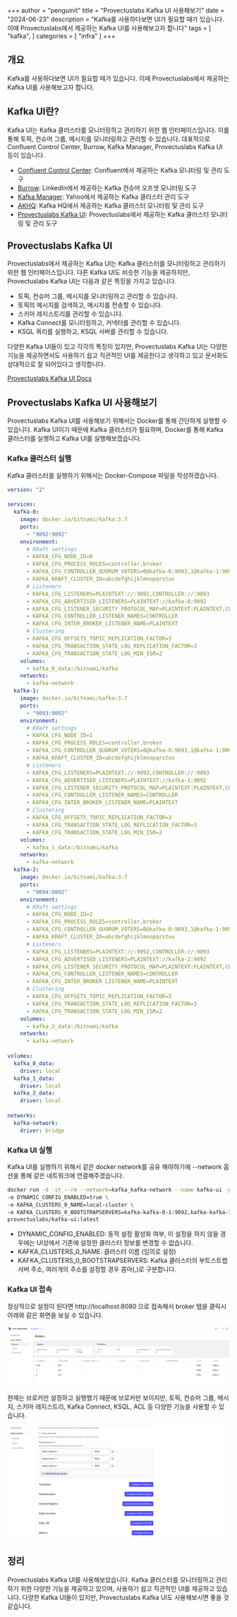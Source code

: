 +++
author = "penguinit"
title = "Provectuslabs Kafka UI 사용해보기"
date = "2024-06-23"
description = "Kafka를 사용하다보면 UI가 필요할 때가 있습니다. 이때 Provectuslabs에서 제공하는 Kafka UI를 사용해보고자 합니다"
tags = [
"kafka",
]
categories = [
"infra"
]
+++

## 개요
Kafka를 사용하다보면 UI가 필요할 때가 있습니다. 이때 Provectuslabs에서 제공하는 Kafka UI를 사용해보고자 합니다.

## Kafka UI란?
Kafka UI는 Kafka 클러스터를 모니터링하고 관리하기 위한 웹 인터페이스입니다. 이를 통해 토픽, 컨슈머 그룹, 메시지를 모니터링하고 관리할 수 있습니다.
대표적으로 Confluent Control Center, Burrow, Kafka Manager, Provectuslabs Kafka UI 등이 있습니다.

- [Confluent Control Center](https://www.confluent.io/confluent-control-center/): Confluent에서 제공하는 Kafka 모니터링 및 관리 도구
- [Burrow](https://github.com/linkedin/Burrow): LinkedIn에서 제공하는 Kafka 컨슈머 오프셋 모니터링 도구 
- [Kafka Manager](https://github.com/yahoo/CMAK): Yahoo에서 제공하는 Kafka 클러스터 관리 도구
- [AKHQ](https://akhq.io/): Kafka HQ에서 제공하는 Kafka 클러스터 모니터링 및 관리 도구
- [Provectuslabs Kafka UI](https://github.com/provectus/kafka-ui): Provectuslabs에서 제공하는 Kafka 클러스터 모니터링 및 관리 도구

## Provectuslabs Kafka UI
Provectuslabs에서 제공하는 Kafka UI는 Kafka 클러스터를 모니터링하고 관리하기 위한 웹 인터페이스입니다. 다른 Kafka UI도 비슷한 기능을 제공하지만, Provectuslabs Kafka UI는 다음과 같은 특징을 가지고 있습니다.

- 토픽, 컨슈머 그룹, 메시지를 모니터링하고 관리할 수 있습니다.
- 토픽의 메시지를 검색하고, 메시지를 전송할 수 있습니다.
- 스키마 레지스트리를 관리할 수 있습니다.
- Kafka Connect를 모니터링하고, 커넥터를 관리할 수 있습니다.
- KSQL 쿼리를 실행하고, KSQL 서버를 관리할 수 있습니다.

다양한 Kafka UI들이 있고 각각의 특징이 있지만, Provectuslabs Kafka UI는 다양한 기능을 제공하면서도 사용하기 쉽고 직관적인 UI를 제공한다고 생각하고 있고 문서화도 상대적으로 잘 되어있다고 생각합니다.

[Provectuslabs Kafka UI Docs](https://docs.kafka-ui.provectus.io/)

## Provectuslabs Kafka UI 사용해보기
Provectuslabs Kafka UI를 사용해보기 위해서는 Docker를 통해 간단하게 실행할 수 있습니다. Kafka UI이기 때문에 Kafka 클러스터가 필요하며, Docker를 통해 Kafka 클러스터를 실행하고 Kafka UI를 실행해보겠습니다.

### Kafka 클러스터 실행
Kafka 클러스터를 실행하기 위해서는 Docker-Compose 파일을 작성하겠습니다.

```yaml
version: "2"

services:
  kafka-0:
    image: docker.io/bitnami/kafka:3.7
    ports:
      - "9092:9092"
    environment:
      # KRaft settings
      - KAFKA_CFG_NODE_ID=0
      - KAFKA_CFG_PROCESS_ROLES=controller,broker
      - KAFKA_CFG_CONTROLLER_QUORUM_VOTERS=0@kafka-0:9093,1@kafka-1:9093,2@kafka-2:9093
      - KAFKA_KRAFT_CLUSTER_ID=abcdefghijklmnopqrstuv
      # Listeners
      - KAFKA_CFG_LISTENERS=PLAINTEXT://:9092,CONTROLLER://:9093
      - KAFKA_CFG_ADVERTISED_LISTENERS=PLAINTEXT://kafka-0:9092
      - KAFKA_CFG_LISTENER_SECURITY_PROTOCOL_MAP=PLAINTEXT:PLAINTEXT,CONTROLLER:PLAINTEXT
      - KAFKA_CFG_CONTROLLER_LISTENER_NAMES=CONTROLLER
      - KAFKA_CFG_INTER_BROKER_LISTENER_NAME=PLAINTEXT
      # Clustering
      - KAFKA_CFG_OFFSETS_TOPIC_REPLICATION_FACTOR=3
      - KAFKA_CFG_TRANSACTION_STATE_LOG_REPLICATION_FACTOR=3
      - KAFKA_CFG_TRANSACTION_STATE_LOG_MIN_ISR=2
    volumes:
      - kafka_0_data:/bitnami/kafka
    networks:
      - kafka-network
  kafka-1:
    image: docker.io/bitnami/kafka:3.7
    ports:
      - "9093:9092"
    environment:
      # KRaft settings
      - KAFKA_CFG_NODE_ID=1
      - KAFKA_CFG_PROCESS_ROLES=controller,broker
      - KAFKA_CFG_CONTROLLER_QUORUM_VOTERS=0@kafka-0:9093,1@kafka-1:9093,2@kafka-2:9093
      - KAFKA_KRAFT_CLUSTER_ID=abcdefghijklmnopqrstuv
      # Listeners
      - KAFKA_CFG_LISTENERS=PLAINTEXT://:9092,CONTROLLER://:9093
      - KAFKA_CFG_ADVERTISED_LISTENERS=PLAINTEXT://kafka-1:9092
      - KAFKA_CFG_LISTENER_SECURITY_PROTOCOL_MAP=PLAINTEXT:PLAINTEXT,CONTROLLER:PLAINTEXT
      - KAFKA_CFG_CONTROLLER_LISTENER_NAMES=CONTROLLER
      - KAFKA_CFG_INTER_BROKER_LISTENER_NAME=PLAINTEXT
      # Clustering
      - KAFKA_CFG_OFFSETS_TOPIC_REPLICATION_FACTOR=3
      - KAFKA_CFG_TRANSACTION_STATE_LOG_REPLICATION_FACTOR=3
      - KAFKA_CFG_TRANSACTION_STATE_LOG_MIN_ISR=2
    volumes:
      - kafka_1_data:/bitnami/kafka
    networks:
      - kafka-network
  kafka-2:
    image: docker.io/bitnami/kafka:3.7
    ports:
      - "9094:9092"
    environment:
      # KRaft settings
      - KAFKA_CFG_NODE_ID=2
      - KAFKA_CFG_PROCESS_ROLES=controller,broker
      - KAFKA_CFG_CONTROLLER_QUORUM_VOTERS=0@kafka-0:9093,1@kafka-1:9093,2@kafka-2:9093
      - KAFKA_KRAFT_CLUSTER_ID=abcdefghijklmnopqrstuv
      # Listeners
      - KAFKA_CFG_LISTENERS=PLAINTEXT://:9092,CONTROLLER://:9093
      - KAFKA_CFG_ADVERTISED_LISTENERS=PLAINTEXT://kafka-2:9092
      - KAFKA_CFG_LISTENER_SECURITY_PROTOCOL_MAP=PLAINTEXT:PLAINTEXT,CONTROLLER:PLAINTEXT
      - KAFKA_CFG_CONTROLLER_LISTENER_NAMES=CONTROLLER
      - KAFKA_CFG_INTER_BROKER_LISTENER_NAME=PLAINTEXT
      # Clustering
      - KAFKA_CFG_OFFSETS_TOPIC_REPLICATION_FACTOR=3
      - KAFKA_CFG_TRANSACTION_STATE_LOG_REPLICATION_FACTOR=3
      - KAFKA_CFG_TRANSACTION_STATE_LOG_MIN_ISR=2
    volumes:
      - kafka_2_data:/bitnami/kafka
    networks:
      - kafka-network

volumes:
  kafka_0_data:
    driver: local
  kafka_1_data:
    driver: local
  kafka_2_data:
    driver: local

networks:
  kafka-network:
    driver: bridge
```

### Kafka UI 실행
Kafka UI를 실행하기 위해서 같은 docker network를 공유 해야하기에 --network 옵션을 통해 같은 네트워크에 연결해주겠습니다.

```bash
docker run -d -it --rm --network=kafka_kafka-network --name kafka-ui -p 8080:8080 \
-e DYNAMIC_CONFIG_ENABLED=true \
-e KAFKA_CLUSTERS_0_NAME=local-cluster \
-e KAFKA_CLUSTERS_0_BOOTSTRAPSERVERS=kafka-kafka-0-1:9092,kafka-kafka-1-1:9092,kafka-kafka-2-1:9092 \
provectuslabs/kafka-ui:latest
```
- DYNAMIC_CONFIG_ENABLED: 동적 설정 활성화 여부, 이 설정을 하지 않을 경우에는 UI상에서 기존에 설정한 클러스터 정보를 변경할 수 없습니다.
- KAFKA_CLUSTERS_0_NAME: 클러스터 이름 (임의로 설정)
- KAFKA_CLUSTERS_0_BOOTSTRAPSERVERS: Kafka 클러스터의 부트스트랩 서버 주소, 여러개의 주소를 설정할 경우 콤마(,)로 구분합니다.

### Kafka UI 접속
정상적으로 설정이 된다면 http://localhost:8080 으로 접속해서 broker 탭을 클릭시 아래와 같은 화면을 보실 수 있습니다.

![img.png](images/image1.png)

현재는 브로커만 설정하고 실행했기 때문에 브로커만 보이지만, 토픽, 컨슈머 그룹, 메시지, 스키마 레지스트리, Kafka Connect, KSQL, ACL 등 다양한 기능을 사용할 수 있습니다.

![img.png](images/image2.png)

## 정리
Provectuslabs Kafka UI를 사용해보았습니다. Kafka 클러스터를 모니터링하고 관리하기 위한 다양한 기능을 제공하고 있으며, 사용하기 쉽고 직관적인 UI를 제공하고 있습니다. 다양한 Kafka UI들이 있지만, Provectuslabs Kafka UI도 사용해보시면 좋을 것 같습니다.